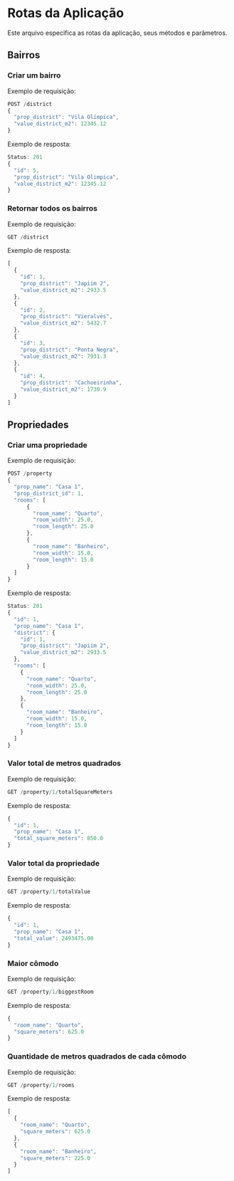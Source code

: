 # Rotas da Aplicação

Este arquivo especifica as rotas da aplicação, seus métodos e parâmetros.

## Bairros

### Criar um bairro

Exemplo de requisição:
```javascript
POST /district
{
  "prop_district": "Vila Olímpica",
  "value_district_m2": 12345.12
}
```

Exemplo de resposta:
```javascript
Status: 201
{
  "id": 5,
  "prop_district": "Vila Olimpica",
  "value_district_m2": 12345.12
}
```

### Retornar todos os bairros

Exemplo de requisição:
```javascript
GET /district
```

Exemplo de resposta:
```javascript
[
  {
    "id": 1,
    "prop_district": "Japiim 2",
    "value_district_m2": 2933.5
  },
  {
    "id": 2,
    "prop_district": "Vieralves",
    "value_district_m2": 5432.7
  },
  {
    "id": 3,
    "prop_district": "Ponta Negra",
    "value_district_m2": 7931.3
  },
  {
    "id": 4,
    "prop_district": "Cachoeirinha",
    "value_district_m2": 1730.9
  }
]
```

## Propriedades

### Criar uma propriedade

Exemplo de requisição:
```javascript
POST /property
{
  "prop_name": "Casa 1",
  "prop_district_id": 1,
  "rooms": [
      {
        "room_name": "Quarto",
        "room_width": 25.0,
        "room_length": 25.0
      },
      {
        "room_name": "Banheiro",
        "room_width": 15.0,
        "room_length": 15.0
      }
  ]
}
```

Exemplo de resposta:
```javascript
Status: 201
{
  "id": 1,
  "prop_name": "Casa 1",
  "district": {
    "id": 1,
    "prop_district": "Japiim 2",
    "value_district_m2": 2933.5
  },
  "rooms": [
    {
      "room_name": "Quarto",
      "room_width": 25.0,
      "room_length": 25.0
    },
    {
      "room_name": "Banheiro",
      "room_width": 15.0,
      "room_length": 15.0
    }
  ]
}
```

### Valor total de metros quadrados

Exemplo de requisição:
```javascript
GET /property/1/totalSquareMeters
```

Exemplo de resposta:
```javascript
{
  "id": 1,
  "prop_name": "Casa 1",
  "total_square_meters": 850.0
}
```


### Valor total da propriedade

Exemplo de requisição:
```javascript
GET /property/1/totalValue
```

Exemplo de resposta:
```javascript
{
  "id": 1,
  "prop_name": "Casa 1",
  "total_value": 2493475.00
}
```

### Maior cômodo

Exemplo de requisição:
```javascript
GET /property/1/biggestRoom
```

Exemplo de resposta:
```javascript
{
  "room_name": "Quarto",
  "square_meters": 625.0
}
```

### Quantidade de metros quadrados de cada cômodo

Exemplo de requisição:
```javascript
GET /property/1/rooms
```

Exemplo de resposta:
```javascript
[
  {
    "room_name": "Quarto",
    "square_meters": 625.0
  },
  {
    "room_name": "Banheiro",
    "square_meters": 225.0
  }
]
```